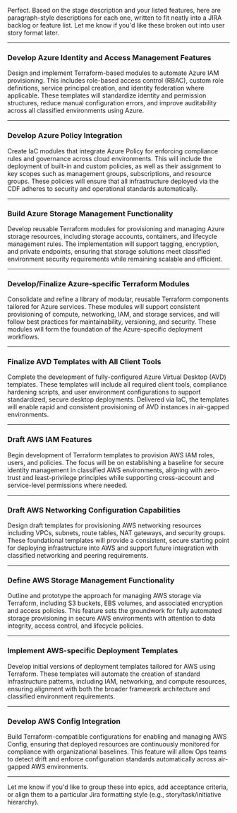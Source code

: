 Perfect. Based on the stage description and your listed features, here are paragraph-style descriptions for each one, written to fit neatly into a JIRA backlog or feature list. Let me know if you'd like these broken out into user story format later.

---

### **Develop Azure Identity and Access Management Features**  
Design and implement Terraform-based modules to automate Azure IAM provisioning. This includes role-based access control (RBAC), custom role definitions, service principal creation, and identity federation where applicable. These templates will standardize identity and permission structures, reduce manual configuration errors, and improve auditability across all classified environments using Azure.

---

### **Develop Azure Policy Integration**  
Create IaC modules that integrate Azure Policy for enforcing compliance rules and governance across cloud environments. This will include the deployment of built-in and custom policies, as well as their assignment to key scopes such as management groups, subscriptions, and resource groups. These policies will ensure that all infrastructure deployed via the CDF adheres to security and operational standards automatically.

---

### **Build Azure Storage Management Functionality**  
Develop reusable Terraform modules for provisioning and managing Azure storage resources, including storage accounts, containers, and lifecycle management rules. The implementation will support tagging, encryption, and private endpoints, ensuring that storage solutions meet classified environment security requirements while remaining scalable and efficient.

---

### **Develop/Finalize Azure-specific Terraform Modules**  
Consolidate and refine a library of modular, reusable Terraform components tailored for Azure services. These modules will support consistent provisioning of compute, networking, IAM, and storage services, and will follow best practices for maintainability, versioning, and security. These modules will form the foundation of the Azure-specific deployment workflows.

---

### **Finalize AVD Templates with All Client Tools**  
Complete the development of fully-configured Azure Virtual Desktop (AVD) templates. These templates will include all required client tools, compliance hardening scripts, and user environment configurations to support standardized, secure desktop deployments. Delivered via IaC, the templates will enable rapid and consistent provisioning of AVD instances in air-gapped environments.

---

### **Draft AWS IAM Features**  
Begin development of Terraform templates to provision AWS IAM roles, users, and policies. The focus will be on establishing a baseline for secure identity management in classified AWS environments, aligning with zero-trust and least-privilege principles while supporting cross-account and service-level permissions where needed.

---

### **Draft AWS Networking Configuration Capabilities**  
Design draft templates for provisioning AWS networking resources including VPCs, subnets, route tables, NAT gateways, and security groups. These foundational templates will provide a consistent, secure starting point for deploying infrastructure into AWS and support future integration with classified networking and peering requirements.

---

### **Define AWS Storage Management Functionality**  
Outline and prototype the approach for managing AWS storage via Terraform, including S3 buckets, EBS volumes, and associated encryption and access policies. This feature sets the groundwork for fully automated storage provisioning in secure AWS environments with attention to data integrity, access control, and lifecycle policies.

---

### **Implement AWS-specific Deployment Templates**  
Develop initial versions of deployment templates tailored for AWS using Terraform. These templates will automate the creation of standard infrastructure patterns, including IAM, networking, and compute resources, ensuring alignment with both the broader framework architecture and classified environment requirements.

---

### **Develop AWS Config Integration**  
Build Terraform-compatible configurations for enabling and managing AWS Config, ensuring that deployed resources are continuously monitored for compliance with organizational baselines. This feature will allow Ops teams to detect drift and enforce configuration standards automatically across air-gapped AWS environments.

---

Let me know if you'd like to group these into epics, add acceptance criteria, or align them to a particular Jira formatting style (e.g., story/task/initiative hierarchy).
